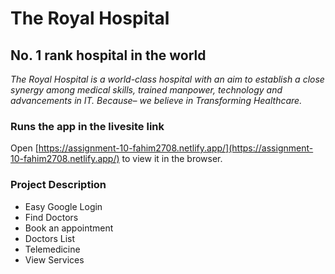 # The Royal Hospital

## No. 1 rank hospital in the world
*The Royal Hospital is a world-class hospital with an aim to establish a close synergy among medical skills, trained manpower, technology and advancements in IT. Because– we believe in Transforming Healthcare.*


### Runs the app in the livesite link
Open [https://assignment-10-fahim2708.netlify.app/](https://assignment-10-fahim2708.netlify.app/) to view it in the browser.


### Project Description
 * Easy Google Login
 * Find Doctors
 * Book an appointment
 * Doctors List
 * Telemedicine
 * View Services
